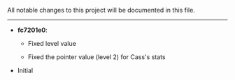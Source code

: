 All notable changes to this project will be documented in this file.

***	

* **fc7201e0**:

   * Fixed level value

   * Fixed the pointer value (level 2) for Cass's stats

* Initial
